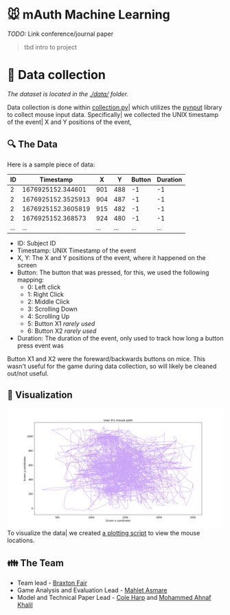 # :mouse: mAuth Machine Learning
*TODO:* Link conference/journal paper

> tbd intro to project

# :floppy_disk: Data collection
*The dataset is located in the [./data/](./data/) folder.*

Data collection is done within [collection.py](./collection.py)| which utilizes the 
[pynput](https://pypi.org/project/pynput/) library to collect mouse input data. Specifically| 
we collected the UNIX timestamp of the event| X and Y positions of the event,

## :mag: The Data
Here is a sample piece of data:

| ID  | Timestamp          | X   | Y   | Button | Duration |
|-----|--------------------|-----|-----|--------|----------|
| 2   | 1676925152.344601  | 901 | 488 | -1     | -1       |
| 2   | 1676925152.3525913 | 904 | 487 | -1     | -1       |
| 2   | 1676925152.3605819 | 915 | 482 | -1     | -1       |
| 2   | 1676925152.368573  | 924 | 480 | -1     | -1       |
| ... | ...                | ... | ... | ...    | ...      |

- ID: Subject ID
- Timestamp: UNIX Timestamp of the event
- X, Y: The X and Y positions of the event, where it happened on the screen
- Button: The button that was pressed, for this, we used the following mapping:
  - 0: Left click
  - 1: Right Click
  - 2: Middle Click
  - 3: Scrolling Down
  - 4: Scrolling Up
  - 5: Button X1 *rarely used*
  - 6: Button X2 *rarely used*
- Duration: The duration of the event, only used to track how long a button press event was

Button X1 and X2 were the foreward/backwards buttons on mice. This wasn't useful for the game during data collection,
so will likely be cleaned out/not useful.

## :eyes: Visualization
![user 0's path](./media/user_0_path.png)
To visualize the data| we created [a plotting script](./plot.py) to view the mouse locations.

## :family: The Team
- Team lead - [Braxton Fair](https://github.com/taxborn)
- Game Analysis and Evaluation Lead - [Mahlet Asmare](https://github.com/mahletzelalem)
- Model and Technical Paper Lead - [Cole Harp](https://github.com/Cole-Harp) and [Mohammed Ahnaf Khalil](https://github.com/KhalilAhnaf)